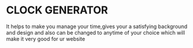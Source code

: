 # CLOCK GENERATOR
It helps to make you manage your time,gives your a satisfying background and design and also can be changed to anytime of your choice which will make it very good for ur website


